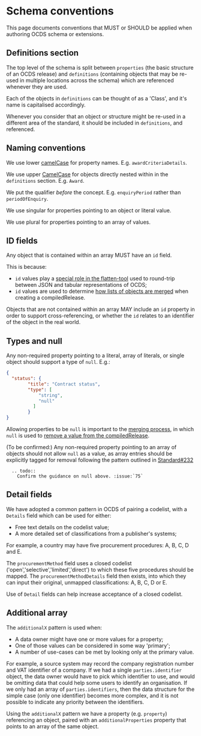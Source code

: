 # Schema conventions

This page documents conventions that MUST or SHOULD be applied when authoring OCDS schema or extensions.

## Definitions section

The top level of the schema is split between `properties` (the basic structure of an OCDS release) and `definitions` (containing objects that may be re-used in multiple locations across the schema) which are referenced whenever they are used. 

Each of the objects in `definitions` can be thought of as a 'Class', and it's name is capitalised accordingly. 
 
Whenever you consider that an object or structure might be re-used in a different area of the standard, it should be included in `definitions`, and referenced. 

## Naming conventions

We use lower [camelCase](https://en.wikipedia.org/wiki/Camel_case) for property names. E.g. `awardCriteriaDetails`.

We use upper [CamelCase](https://en.wikipedia.org/wiki/Camel_case) for objects directly nested within in the `definitions` section. E.g. `Award`.

We put the qualifier *before* the concept. E.g. `enquiryPeriod` rather than `periodOfEnquiry`.

We use singular for properties pointing to an object or literal value.

We use plural for properties pointing to an array of values. 


## ID fields

Any object that is contained within an array MUST have an `id` field. 

This is because:

* `id` values play a [special role in the flatten-tool](http://flatten-tool.readthedocs.io/en/latest/unflatten/#relationships-using-identifiers) used to round-trip between JSON and tabular representations of OCDS;
* `id` values are used to determine [how lists of objects are merged](http://standard.open-contracting.org/latest/en/schema/merging/#identifier-merge) when creating a compiledRelease. 

Objects that are not contained within an array MAY include an `id` property in order to support cross-referencing, or whether the `id` relates to an identifier of the object in the real world. 

## Types and null

Any non-required property pointing to a literal, array of literals, or single object should support a type of `null`. E.g.:

```json
{ 
  "status": {
        "title": "Contract status",
        "type": [
            "string",
            "null"
          ]
        }
}
```

Allowing properties to be `null` is important to the [merging process](http://standard.open-contracting.org/latest/en/schema/merging/), in which `null` is used to [remove a value from the compiledRelease](http://standard.open-contracting.org/latest/en/schema/reference/#emptying-fields-and-values).

(To be confirmed:) Any non-required property pointing to an array of objects should not allow `null` as a value, as array entries should be explicitly tagged for removal following the pattern outlined in [Standard#232](https://github.com/open-contracting/standard/issues/232) 

```eval_rst
  .. todo::
    Confirm the guidance on null above. :issue:`75`
```

## Detail fields

We have adopted a common pattern in OCDS of pairing a codelist, with a `Details` field which can be used for either:

* Free text details on the codelist value;
* A more detailed set of classifications from a publisher's systems;

For example, a country may have five procurement procedures: A, B, C, D and E. 

The `procurementMethod` field uses a closed codelist ('open','selective','limited','direct') to which these five procedures should be mapped. The `procurementMethodDetails` field then exists, into which they can input their original, unmapped classifications: A, B, C, D or E. 

Use of `Detail` fields can help increase acceptance of a closed codelist.

## Additional array

The `additionalX` pattern is used when:

* A data owner might have one or more values for a property;
* One of those values can be considered in some way 'primary';
* A number of use-cases can be met by looking only at the primary value.

For example, a source system may record the company registration number and VAT identifier of a company. If we had a single `parties.identifier` object, the data owner would have to pick which identifier to use, and would be omitting data that could help some users to identify an organisation. If we only had an array of `parties.identifiers`, then the data structure for the simple case (only one identifier) becomes more complex, and it is not possible to indicate any priority between the identifiers. 

Using the `additionalX` pattern we have a property (e.g. `property`) referencing an object, paired with an `additionalProperties` property that points to an array of the same object. 


